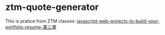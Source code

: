 # ztm-quote-generator
This is pratice from ZTM classes: [javascript-web-projects-to-build-your-portfolio-resume-第三章](https://www.udemy.com/course/javascript-web-projects-to-build-your-portfolio-resume/?couponCode=ACCAGE0923) 
